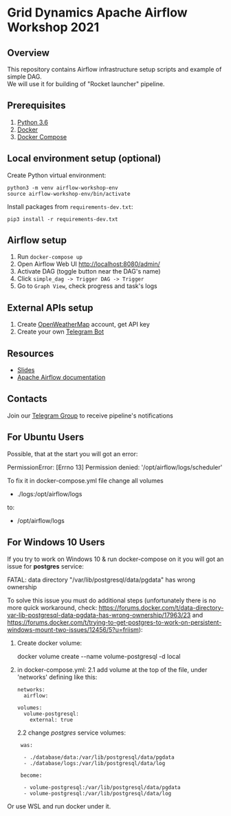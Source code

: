 # Grid Dynamics Apache Airflow Workshop 2021

## Overview
This repository contains Airflow infrastructure setup scripts and example of simple DAG.  
We will use it for building of "Rocket launcher" pipeline.

## Prerequisites
1. [Python 3.6](https://www.python.org/downloads/)
2. [Docker](https://www.docker.com/products/docker-desktop)
3. [Docker Compose](https://docs.docker.com/compose/install/)

## Local environment setup (optional)
Create Python virtual environment:
```
python3 -m venv airflow-workshop-env
source airflow-workshop-env/bin/activate
```

Install packages from `requirements-dev.txt`:
```
pip3 install -r requirements-dev.txt
```

## Airflow setup
1. Run `docker-compose up`
2. Open Airflow Web UI [http://localhost:8080/admin/](http://localhost:8080/admin/)
3. Activate DAG (toggle button near the DAG's name)
3. Click `simple_dag -> Trigger DAG -> Trigger`
4. Go to `Graph View`, check progress and task's logs

## External APIs setup
1. Create [OpenWeatherMap](https://openweathermap.org/appid) account, get API key
2. Create your own [Telegram Bot](https://core.telegram.org/bots#6-botfather)

## Resources
* [Slides](https://github.com/vladimirbaev/grid_dynamics_apache_airflow_workshop_2021/blob/master/slides/GD%20Airflow%20Workshop%202021.pdf)
* [Apache Airflow documentation](https://airflow.apache.org/docs/stable/)

## Contacts
Join our [Telegram Group](https://t.me/gd_airflow_workshop) to receive pipeline's notifications

## For Ubuntu Users
Possible, that at the start you will got an error:

PermissionError: [Errno 13] Permission denied: '/opt/airflow/logs/scheduler'

To fix it in docker-compose.yml file change all volumes

  - ./logs:/opt/airflow/logs

to:

  - /opt/airflow/logs


## For Windows 10 Users
If you try to work on Windows 10 & run docker-compose on it you will got an issue for **postgres** service:

FATAL:  data directory "/var/lib/postgresql/data/pgdata" has wrong ownership

To solve this issue you must do additional steps (unfortunately there is no more quick workaround, check: https://forums.docker.com/t/data-directory-var-lib-postgresql-data-pgdata-has-wrong-ownership/17963/23 and https://forums.docker.com/t/trying-to-get-postgres-to-work-on-persistent-windows-mount-two-issues/12456/5?u=friism):

1. Create docker volume:

    docker volume create --name volume-postgresql -d local

2. in docker-compose.yml:
    2.1 add volume at the top of the file, under 'networks' defining like this:

    ``` 
    networks:
      airflow:

    volumes:
      volume-postgresql:
        external: true
    ```

    2.2 change *postgres* service volumes:

        was:  
    ```
      - ./database/data:/var/lib/postgresql/data/pgdata
      - ./database/logs:/var/lib/postgresql/data/log
    ```

        become:
    ```
      - volume-postgresql:/var/lib/postgresql/data/pgdata
      - volume-postgresql:/var/lib/postgresql/data/log
    ```

Or use WSL and run docker under it. 
